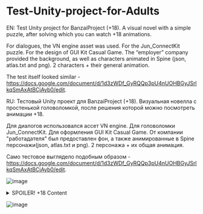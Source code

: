 # Test-Unity-project-for-Adults
EN:
Test Unity project for BanzaiProject (+18). A visual novel with a simple puzzle, after solving which you can watch +18 animations.

For dialogues, the VN engine asset was used.
For the Jun_ConnectKit puzzle.
For the design of GUI Kit Casual Game.
The “employer” company provided the background, as well as characters animated in Spine (json, atlas.txt and png). 2 characters + their general animation.

The test itself looked similar - https://docs.google.com/document/d/1d3zWDf_GyRQQp3pU4nUOHBGyJSrlkqSmAxAtBCjAyb0/edit.

RU:
Тестовый Unity проект для BanzaiProject (+18). Визуальная новелла с простенькой головоломкой, после решения которой можно посмотреть анимации +18.

Для диалогов использовался ассет VN engine. 
Для головоломки Jun_ConnectKit. 
Для оформления GUI Kit Casual Game. 
От компании "работадателя" был предоставлен фон, а также анимированные в Spine персонажи(json, atlas.txt и png). 2 персонажа + их общая анимация.

Само тестовое выглядело подобным образом - https://docs.google.com/document/d/1d3zWDf_GyRQQp3pU4nUOHBGyJSrlkqSmAxAtBCjAyb0/edit.

![image](https://user-images.githubusercontent.com/85021488/199193129-5f29d146-257f-4c1f-9919-6fbc700b09c9.png)

<details>

<summary>SPOILER! +18 Content</summary>  
  
[![SPOILER! +18 Content][1]][1]
  
[1]: https://user-images.githubusercontent.com/85021488/199193171-c8fb8275-551a-4e4b-ad39-d025f61e7916.png
  
[![SPOILER! +18 Content][2]][2]

[2]: https://user-images.githubusercontent.com/85021488/199193223-9cdf6478-fe7e-4479-8f21-bb36581fa280.png
  
[![SPOILER! +18 Content][3]][3]

[3]: https://user-images.githubusercontent.com/85021488/199193265-1fe4c70f-ad2b-4680-83a5-0b2e5b329d52.png
  
[![SPOILER! +18 Content][4]][4]

[4]: https://user-images.githubusercontent.com/85021488/199193293-7c4c8a0d-ac6d-4024-89d7-cb24fad2f533.png
  
[![SPOILER! +18 Content][5]][5]
  
[5]: https://user-images.githubusercontent.com/85021488/199193397-9f6b1760-dc96-4af8-854f-ae7635b5857a.png
  
</details>

![image](https://user-images.githubusercontent.com/85021488/199193359-773fd973-50ab-4572-b0d0-64b609591ba9.png)

